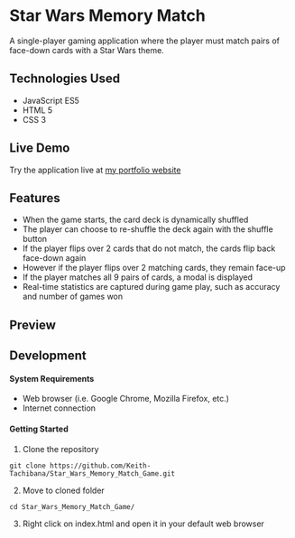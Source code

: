 # Star Wars Memory Match
A single-player gaming application where the player must match pairs of face-down cards with a Star Wars theme.
## Technologies Used
- JavaScript ES5
- HTML 5
- CSS 3
## Live Demo
Try the application live at [my portfolio website](https://www.keith-tachibana.com/portfolio/memoryMatch/index.html)
## Features
- When the game starts, the card deck is dynamically shuffled
- The player can choose to re-shuffle the deck again with the shuffle button
- If the player flips over 2 cards that do not match, the cards flip back face-down again
- However if the player flips over 2 matching cards, they remain face-up
- If the player matches all 9 pairs of cards, a modal is displayed
- Real-time statistics are captured during game play, such as accuracy and number of games won
## Preview

## Development
#### System Requirements
- Web browser (i.e. Google Chrome, Mozilla Firefox, etc.)
- Internet connection
#### Getting Started
1. Clone the repository
  ```shell
  git clone https://github.com/Keith-Tachibana/Star_Wars_Memory_Match_Game.git
  ```
2. Move to cloned folder
  ```shell
  cd Star_Wars_Memory_Match_Game/
  ```
3. Right click on index.html and open it in your default web browser
